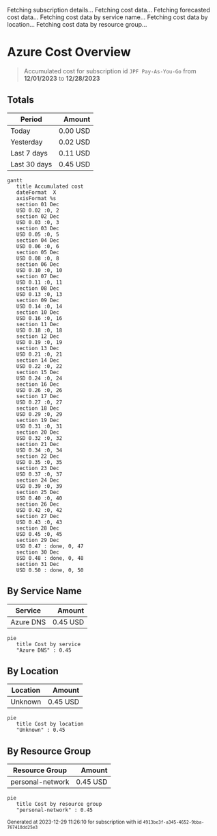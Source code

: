 Fetching subscription details...
Fetching cost data...
Fetching forecasted cost data...
Fetching cost data by service name...
Fetching cost data by location...
Fetching cost data by resource group...
# Azure Cost Overview

> Accumulated cost for subscription id `JPF Pay-As-You-Go` from **12/01/2023** to **12/28/2023**

## Totals

|Period|Amount|
|---|---:|
|Today|0.00 USD|
|Yesterday|0.02 USD|
|Last 7 days|0.11 USD|
|Last 30 days|0.45 USD|

```mermaid
gantt
   title Accumulated cost
   dateFormat  X
   axisFormat %s
   section 01 Dec
   USD 0.02 :0, 2
   section 02 Dec
   USD 0.03 :0, 3
   section 03 Dec
   USD 0.05 :0, 5
   section 04 Dec
   USD 0.06 :0, 6
   section 05 Dec
   USD 0.08 :0, 8
   section 06 Dec
   USD 0.10 :0, 10
   section 07 Dec
   USD 0.11 :0, 11
   section 08 Dec
   USD 0.13 :0, 13
   section 09 Dec
   USD 0.14 :0, 14
   section 10 Dec
   USD 0.16 :0, 16
   section 11 Dec
   USD 0.18 :0, 18
   section 12 Dec
   USD 0.19 :0, 19
   section 13 Dec
   USD 0.21 :0, 21
   section 14 Dec
   USD 0.22 :0, 22
   section 15 Dec
   USD 0.24 :0, 24
   section 16 Dec
   USD 0.26 :0, 26
   section 17 Dec
   USD 0.27 :0, 27
   section 18 Dec
   USD 0.29 :0, 29
   section 19 Dec
   USD 0.31 :0, 31
   section 20 Dec
   USD 0.32 :0, 32
   section 21 Dec
   USD 0.34 :0, 34
   section 22 Dec
   USD 0.35 :0, 35
   section 23 Dec
   USD 0.37 :0, 37
   section 24 Dec
   USD 0.39 :0, 39
   section 25 Dec
   USD 0.40 :0, 40
   section 26 Dec
   USD 0.42 :0, 42
   section 27 Dec
   USD 0.43 :0, 43
   section 28 Dec
   USD 0.45 :0, 45
   section 29 Dec
   USD 0.47 : done, 0, 47
   section 30 Dec
   USD 0.48 : done, 0, 48
   section 31 Dec
   USD 0.50 : done, 0, 50
```

## By Service Name

|Service|Amount|
|---|---:|
|Azure DNS|0.45 USD|

```mermaid
pie
   title Cost by service
   "Azure DNS" : 0.45
```

## By Location

|Location|Amount|
|---|---:|
|Unknown|0.45 USD|

```mermaid
pie
   title Cost by location
   "Unknown" : 0.45
```

## By Resource Group

|Resource Group|Amount|
|---|---:|
|personal-network|0.45 USD|

```mermaid
pie
   title Cost by resource group
   "personal-network" : 0.45
```

<sup>Generated at 2023-12-29 11:26:10 for subscription with id `4913be3f-a345-4652-9bba-767418dd25e3`</sup>
